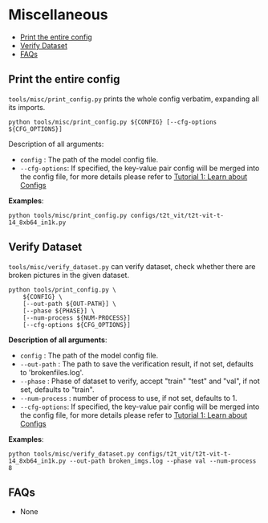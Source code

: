 # Miscellaneous

<!-- TOC -->

- [Print the entire config](#print-the-entire-config)
- [Verify Dataset](#verify-dataset)
- [FAQs](#faqs)

<!-- TOC -->

## Print the entire config

`tools/misc/print_config.py` prints the whole config verbatim, expanding all its imports.

```shell
python tools/misc/print_config.py ${CONFIG} [--cfg-options ${CFG_OPTIONS}]
```

Description of all arguments:

- `config` : The path of the model config file.
- `--cfg-options`: If specified, the key-value pair config will be merged into the config file, for more details please refer to [Tutorial 1: Learn about Configs](../tutorials/config.md)

**Examples**:

```shell
python tools/misc/print_config.py configs/t2t_vit/t2t-vit-t-14_8xb64_in1k.py
```

## Verify Dataset

`tools/misc/verify_dataset.py` can verify dataset, check whether there are broken pictures in the given dataset.

```shell
python tools/print_config.py \
    ${CONFIG} \
    [--out-path ${OUT-PATH}] \
    [--phase ${PHASE}] \
    [--num-process ${NUM-PROCESS}]
    [--cfg-options ${CFG_OPTIONS}]
```

**Description of all arguments**:

- `config` : The path of the model config file.
- `--out-path` : The path to save the verification result, if not set, defaults to 'brokenfiles.log'.
- `--phase` :  Phase of dataset to verify, accept "train" "test" and "val", if not set, defaults to "train".
- `--num-process` : number of process to use, if not set, defaults to 1.
- `--cfg-options`: If specified, the key-value pair config will be merged into the config file, for more details please refer to [Tutorial 1: Learn about Configs](../tutorials/config.md)

**Examples**:

```shell
python tools/misc/verify_dataset.py configs/t2t_vit/t2t-vit-t-14_8xb64_in1k.py --out-path broken_imgs.log --phase val --num-process 8
```

## FAQs

- None
